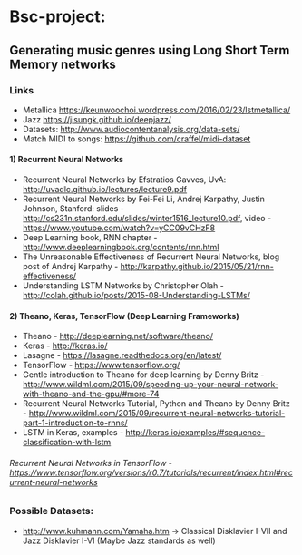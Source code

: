 # Bsc-project: 
## Generating music genres using Long Short Term Memory networks

### Links
* Metallica https://keunwoochoi.wordpress.com/2016/02/23/lstmetallica/
* Jazz https://jisungk.github.io/deepjazz/
* Datasets: http://www.audiocontentanalysis.org/data-sets/
* Match MIDI to songs: https://github.com/craffel/midi-dataset
 

#### 1) Recurrent Neural Networks
  * Recurrent Neural Networks by Efstratios Gavves, UvA:  http://uvadlc.github.io/lectures/lecture9.pdf
  * Recurrent Neural Networks by Fei-Fei Li, Andrej Karpathy, Justin Johnson, Stanford: slides - http://cs231n.stanford.edu/slides/winter1516_lecture10.pdf, video - https://www.youtube.com/watch?v=yCC09vCHzF8
  * Deep Learning book, RNN chapter - http://www.deeplearningbook.org/contents/rnn.html
  * The Unreasonable Effectiveness of Recurrent Neural Networks, blog post of Andrej Karpathy - http://karpathy.github.io/2015/05/21/rnn-effectiveness/
  * Understanding LSTM Networks by Christopher Olah - http://colah.github.io/posts/2015-08-Understanding-LSTMs/

#### 2) Theano, Keras, TensorFlow (Deep Learning Frameworks)
  * Theano - http://deeplearning.net/software/theano/
  * Keras - http://keras.io/
  * Lasagne - https://lasagne.readthedocs.org/en/latest/
  * TensorFlow - https://www.tensorflow.org/
  * Gentle introduction to Theano for deep learning by Denny Britz - http://www.wildml.com/2015/09/speeding-up-your-neural-network-with-theano-and-the-gpu/#more-74
  * Recurrent Neural Networks Tutorial, Python and Theano by Denny Britz - http://www.wildml.com/2015/09/recurrent-neural-networks-tutorial-part-1-introduction-to-rnns/
  * LSTM in Keras, examples - http://keras.io/examples/#sequence-classification-with-lstm

###### Recurrent Neural Networks in TensorFlow - https://www.tensorflow.org/versions/r0.7/tutorials/recurrent/index.html#recurrent-neural-networks


### Possible Datasets:
* http://www.kuhmann.com/Yamaha.htm -> Classical Disklavier I-VII and Jazz Disklavier I-VI (Maybe Jazz standards as well)
